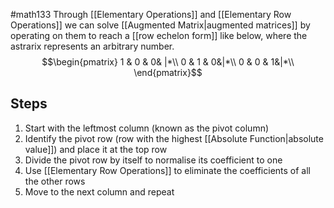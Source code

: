 #math133 
Through [[Elementary Operations]] and [[Elementary Row Operations]] we can solve [[Augmented Matrix|augmented matrices]] by operating on them to reach a [[row echelon form]] like below, where the astrarix represents an arbitrary number.
$$\begin{pmatrix}  
1 & 0 & 0& |*\\  
0 & 1 & 0&|*\\
0 & 0 & 1&|*\\
\end{pmatrix}$$

## Steps
1. Start with the leftmost column (known as the pivot column)
2. Identify the pivot row (row with the highest [[Absolute Function|absolute value]]) and place it at the top row
3. Divide the pivot row by itself to normalise its coefficient to one
4. Use [[Elementary Row Operations]] to eliminate the coefficients of all the other rows
5. Move to the next column and repeat